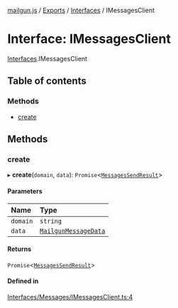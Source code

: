 [mailgun.js](../README.md) / [Exports](../modules.md) / [Interfaces](../modules/Interfaces.md) / IMessagesClient

# Interface: IMessagesClient

[Interfaces](../modules/Interfaces.md).IMessagesClient

## Table of contents

### Methods

- [create](Interfaces.IMessagesClient.md#create)

## Methods

### create

▸ **create**(`domain`, `data`): `Promise`<[`MessagesSendResult`](../modules.md#messagessendresult)\>

#### Parameters

| Name | Type |
| :------ | :------ |
| `domain` | `string` |
| `data` | [`MailgunMessageData`](../modules.md#mailgunmessagedata) |

#### Returns

`Promise`<[`MessagesSendResult`](../modules.md#messagessendresult)\>

#### Defined in

[Interfaces/Messages/IMessagesClient.ts:4](https://github.com/mailgun/mailgun.js/blob/bbdf081/lib/Interfaces/Messages/IMessagesClient.ts#L4)
